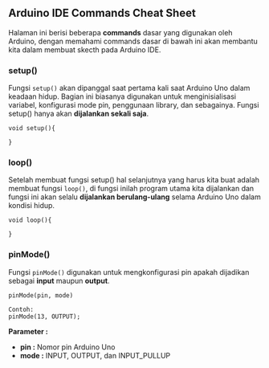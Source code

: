 ## Arduino IDE Commands Cheat Sheet

Halaman ini berisi beberapa **commands** dasar yang digunakan oleh Arduino, dengan memahami commands dasar di bawah ini akan membantu kita dalam membuat skecth pada Arduino IDE.

### setup()
Fungsi ```setup()``` akan dipanggal saat pertama kali saat Arduino Uno dalam keadaan hidup. Bagian ini biasanya digunakan untuk menginisialisasi variabel, konfigurasi mode pin, penggunaan library, dan sebagainya. Fungsi setup() hanya akan **dijalankan sekali saja**.
```
void setup(){

}
```

### loop()
Setelah membuat fungsi setup() hal selanjutnya yang harus kita buat adalah membuat fungsi ```loop()```, di fungsi inilah program utama kita dijalankan dan fungsi ini akan selalu **dijalankan berulang-ulang** selama Arduino Uno dalam kondisi hidup.
```
void loop(){

}
```

### pinMode()
Fungsi ```pinMode()``` digunakan untuk mengkonfigurasi pin apakah dijadikan sebagai **input** maupun **output**.
```
pinMode(pin, mode)

Contoh:
pinMode(13, OUTPUT);
```
**Parameter :**
* **pin :** Nomor pin Arduino Uno
* **mode :** INPUT, OUTPUT, dan INPUT_PULLUP 


